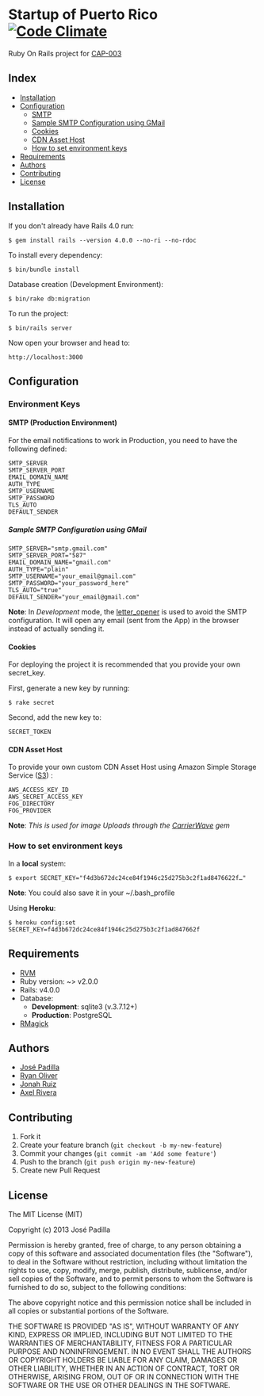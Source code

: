 # Startup of Puerto Rico [![Code Climate](https://codeclimate.com/github/jpadilla/sopr-platform.png)](https://codeclimate.com/github/jpadilla/sopr-platform)

Ruby On Rails project for [CAP-003](https://github.com/SoPR/CAP/pull/3)

## Index

* [Installation](#installation)
* [Configuration](#configuration)
  - [SMTP](#smtp)
  - [Sample SMTP Configuration using GMail](#sample-smtp-configuration-using-gmail)
  - [Cookies](#cookies)
  - [CDN Asset Host](#cdn-asset-host)
  - [How to set environment keys](#how-to-set-environment-keys)
* [Requirements](#requirements)
* [Authors](#authors)
* [Contributing](#contributing)
* [License](#license)

Installation
---------------------

If you don't already have Rails 4.0 run:

    $ gem install rails --version 4.0.0 --no-ri --no-rdoc

To install every dependency:

    $ bin/bundle install

Database creation (Development Environment):

    $ bin/rake db:migration

To run the project:

    $ bin/rails server

Now open your browser and head to:

    http://localhost:3000
    
## Configuration
    
### Environment Keys
#### SMTP (Production Environment)
For the email notifications to work in Production, you need to have the following defined:
    
    SMTP_SERVER
    SMTP_SERVER_PORT
	EMAIL_DOMAIN_NAME
    AUTH_TYPE
    SMTP_USERNAME
	SMTP_PASSWORD
	TLS_AUTO
	DEFAULT_SENDER
	
##### Sample SMTP Configuration using GMail

 	SMTP_SERVER="smtp.gmail.com"
    SMTP_SERVER_PORT="587"
	EMAIL_DOMAIN_NAME="gmail.com"
    AUTH_TYPE="plain"
    SMTP_USERNAME="your_email@gmail.com"
	SMTP_PASSWORD="your_password_here"
	TLS_AUTO="true"
	DEFAULT_SENDER="your_email@gmail.com"

**Note**: In *Development* mode, the [letter_opener](https://github.com/ryanb/letter_opener) is used to avoid the SMTP configuration. It will open any email (sent from the App) in the browser instead of actually sending it.
	
#### Cookies
	
For deploying the project it is recommended that you provide your own secret_key.

First, generate a new key by running:

	$ rake secret
	
Second, add the new key to:

	SECRET_TOKEN
	

#### CDN Asset Host
	
To provide your own custom CDN Asset Host using Amazon Simple Storage Service ([S3](http://aws.amazon.com/s3/)) :


	AWS_ACCESS_KEY_ID
	AWS_SECRET_ACCESS_KEY
	FOG_DIRECTORY
	FOG_PROVIDER

**Note**: *This is used for image Uploads through the [CarrierWave](https://github.com/carrierwaveuploader/carrierwave) gem*


### How to set environment keys

In a **local** system:

	$ export SECRET_KEY="f4d3b672dc24ce84f1946c25d275b3c2f1ad8476622f…"
	
**Note**: You could also save it in your ~/.bash_profile

Using **Heroku**:

	$ heroku config:set SECRET_KEY=f4d3b672dc24ce84f1946c25d275b3c2f1ad847662f


## Requirements

  * [RVM](https://rvm.io/rvm/install)
  * Ruby version: ~> v2.0.0
  * Rails: v4.0.0
  * Database: 
  	* **Development**: sqlite3 (v.3.7.12+)
  	* **Production**: PostgreSQL
  * [RMagick](https://github.com/rmagick/rmagick)
  
## Authors
* [José Padilla](https://www.github.com/jpadilla)
* [Ryan Oliver](https://www.github.com/r23712)
* [Jonah Ruiz](https://www.github.com/jonahoffline)
* [Axel Rivera](https://www.github.com/riveralabs)
  
  
## Contributing

1. Fork it
2. Create your feature branch (`git checkout -b my-new-feature`)
3. Commit your changes (`git commit -am 'Add some feature'`)
4. Push to the branch (`git push origin my-new-feature`)
5. Create new Pull Request


## License
The MIT License (MIT)

Copyright (c) 2013 José Padilla

Permission is hereby granted, free of charge, to any person obtaining a copy of
this software and associated documentation files (the "Software"), to deal in
the Software without restriction, including without limitation the rights to
use, copy, modify, merge, publish, distribute, sublicense, and/or sell copies of
the Software, and to permit persons to whom the Software is furnished to do so,
subject to the following conditions:

The above copyright notice and this permission notice shall be included in all
copies or substantial portions of the Software.

THE SOFTWARE IS PROVIDED "AS IS", WITHOUT WARRANTY OF ANY KIND, EXPRESS OR
IMPLIED, INCLUDING BUT NOT LIMITED TO THE WARRANTIES OF MERCHANTABILITY, FITNESS
FOR A PARTICULAR PURPOSE AND NONINFRINGEMENT. IN NO EVENT SHALL THE AUTHORS OR
COPYRIGHT HOLDERS BE LIABLE FOR ANY CLAIM, DAMAGES OR OTHER LIABILITY, WHETHER
IN AN ACTION OF CONTRACT, TORT OR OTHERWISE, ARISING FROM, OUT OF OR IN
CONNECTION WITH THE SOFTWARE OR THE USE OR OTHER DEALINGS IN THE SOFTWARE.
  